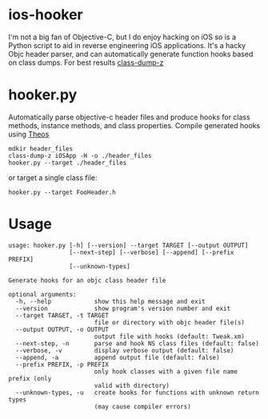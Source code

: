 ios-hooker
==========

I'm not a big fan of Objective-C, but I do enjoy hacking on iOS so is a Python script to aid in reverse engineering iOS applications.  It's a hacky Objc header parser, and can automatically generate function hooks based on class dumps.  For best results [class-dump-z](https://code.google.com/p/networkpx/wiki/class_dump_z)

hooker.py
==========
Automatically parse objective-c header files and produce hooks for class methods, instance methods, and class properties.  Compile generated hooks using [Theos](https://github.com/DHowett/theos)

```
mdkir header_files
class-dump-z iOSApp -H -o ./header_files
hooker.py --target ./header_files
```

or target a single class file:
```
hooker.py --target FooHeader.h
```


Usage
==============
```
usage: hooker.py [-h] [--version] --target TARGET [--output OUTPUT]
                 [--next-step] [--verbose] [--append] [--prefix PREFIX]
                 [--unknown-types]

Generate hooks for an objc class header file

optional arguments:
  -h, --help            show this help message and exit
  --version             show program's version number and exit
  --target TARGET, -t TARGET
                        file or directory with objc header file(s)
  --output OUTPUT, -o OUTPUT
                        output file with hooks (default: Tweak.xm)
  --next-step, -n       parse and hook NS class files (default: false)
  --verbose, -v         display verbose output (default: false)
  --append, -a          append output file (default: false)
  --prefix PREFIX, -p PREFIX
                        only hook classes with a given file name prefix (only
                        valid with directory)
  --unknown-types, -u   create hooks for functions with unknown return types
                        (may cause compiler errors)
```
